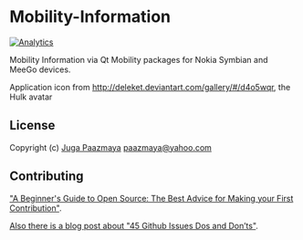 # Mobility-Information

[![Analytics](https://ga-beacon.appspot.com/UA-2643697-15/Mobility-Information/index?flat)](https://github.com/igrigorik/ga-beacon)


Mobility Information via Qt Mobility packages for Nokia Symbian and MeeGo devices.


Application icon from http://deleket.deviantart.com/gallery/#/d4o5wqr, the Hulk avatar

## License

Copyright (c) [Juga Paazmaya](https://paazmaya.fi) <paazmaya@yahoo.com>

## Contributing

["A Beginner's Guide to Open Source: The Best Advice for Making your First Contribution"](http://www.erikaheidi.com/blog/a-beginners-guide-to-open-source-the-best-advice-for-making-your-first-contribution/).

[Also there is a blog post about "45 Github Issues Dos and Don’ts"](https://davidwalsh.name/45-github-issues-dos-donts).
